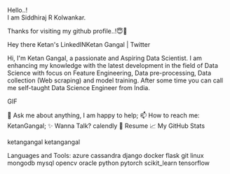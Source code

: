 Hello..! <br>
I am Siddhiraj R Kolwankar. 

Thanks for visiting my github profile..!😇💫


<!---

- 👋 Hi, I’m @Kolwankar-Siddhiraj
- 👀 I’m interested in ...
- 🌱 I’m currently learning ...
- 💞️ I’m looking to 

Kolwankar-Siddhiraj/Kolwankar-Siddhiraj is a ✨ special ✨ repository because its `README.md` (this file) appears on your GitHub profile.
You can click the Preview link to take a look at your changes.
--->



Hey there 
Ketan's LinkedINKetan Gangal | Twitter



Hi, I'm Ketan Gangal, a passionate and Aspiring Data Scientist. I am enhancing my knowledge with the latest development in the field of Data Science with focus on Feature Engineering, Data pre-processing, Data collection (Web scraping) and model training. After some time you can call me self-taught Data Science Engineer from India.

GIF

💬 Ask me about anything, I am happy to help;
📫 How to reach me: KetanGangal;
✨ Wanna Talk? calendly
📝 Resume
📈 My GitHub Stats

ketangangal ketangangal

Languages and Tools:
azure cassandra django docker flask git linux mongodb mysql opencv oracle python pytorch scikit_learn tensorflow



